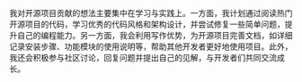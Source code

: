 我对开源项目贡献的想法主要集中在学习与实践上。一方面，我计划通过阅读热门开源项目的代码，学习优秀的代码风格和架构设计，并尝试修复一些简单问题，提升自己的编程能力。另一方面，我会利用写作优势，为开源项目完善文档，如详细记录安装步骤、功能模块的使用说明等，帮助其他开发者更好地使用项目。此外，我还会积极参与社区讨论，回复问题并提出自己的见解，与开发者们共同交流成长。